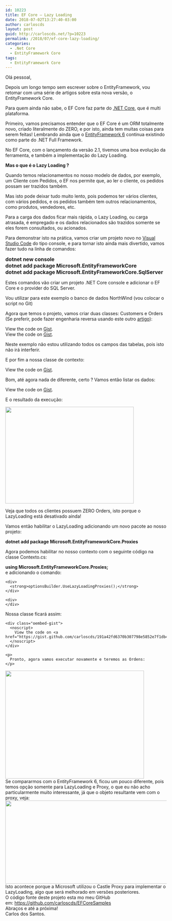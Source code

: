 ```yaml
---
id: 10223
title: EF Core – Lazy Loading
date: 2018-07-02T13:27:40-03:00
author: carloscds
layout: post
guid: http://carloscds.net/?p=10223
permalink: /2018/07/ef-core-lazy-loading/
categories:
  - .Net Core
  - EntityFramework Core
tags:
  - EntityFramework Core
---
```

Olá pessoal,

Depois um longo tempo sem escrever sobre o EntityFramework, vou retomar com uma série de artigos sobre esta nova versão, o EntityFramework Core.

Para quem ainda não sabe, o EF Core faz parte do [.NET Core](https://www.microsoft.com/net/learn/get-started/windows), que é multi plataforma.

Primeiro, vamos precisamos entender que o EF Core é um ORM totalmente novo, criado literalmente do ZERO, e por isto, ainda tem muitas coisas para serem feitas! Lembrando ainda que o [EntityFramework 6](https://github.com/aspnet/EntityFramework6) continua existindo como parte do .NET Full Framework.

No EF Core, com o lançamento da versão 2.1, tivemos uma boa evolução da ferramenta, e também a implementação do Lazy Loading.

**Mas o que é o Lazy Loading ?**

Quando temos relacionamentos no nosso modelo de dados, por exemplo, um Cliente com Pedidos, o EF nos permite que, ao ler o cliente, os pedidos possam ser trazidos também.

Mas isto pode deixar tudo muito lento, pois podemos ter vários clientes, com vários pedidos, e os pedidos também tem outros relacionamentos, como produtos, vendedores, etc.

Para a carga dos dados ficar mais rápida, o Lazy Loading, ou carga atrasada, é empregado e os dados relacionados são trazidos somente se eles forem consultados, ou acionados.

Para demonstrar isto na prática, vamos criar um projeto novo no [Visual Studio Code](https://code.visualstudio.com/) do tipo console, e para tornar isto ainda mais divertido, vamos fazer tudo na linha de comandos:

<span style="font-size: medium;"><strong>dotnet new console<br /> dotnet add package Microsoft.EntityFrameworkCore<br /> dotnet add package Microsoft.EntityFrameworkCore.SqlServer</strong></span>

Estes comandos vão criar um projeto .NET Core console e adicionar o EF Core e o provider do SQL Server.

Vou utilizar para este exemplo o banco de dados NorthWind (vou colocar o script no Git)

Agora que temos o projeto, vamos criar duas classes: Customers e Orders (Se preferir, pode fazer engenharia reversa usando este outro [artigo](http://carloscds.net/2018/05/ef-core-powertools/)):

<div class="oembed-gist">
  <noscript>
    View the code on <a href="https://gist.github.com/carloscds/5231b7e3e0a0c761f532c14db673adfe">Gist</a>.
  </noscript>
</div>

<div class="oembed-gist">
  <noscript>
    View the code on <a href="https://gist.github.com/carloscds/0d29a804aaef7f42e44825d66ad5dcd7">Gist</a>.
  </noscript>
</div>

Neste exemplo não estou utilizando todos os campos das tabelas, pois isto não irá interferir.

E por fim a nossa classe de contexto:

<div class="oembed-gist">
  <noscript>
    View the code on <a href="https://gist.github.com/carloscds/5089b9da487dc6b3204b1ce2ea85e59f">Gist</a>.
  </noscript>
</div>

Bom, até agora nada de diferente, certo ? Vamos então listar os dados:

<div class="oembed-gist">
  <noscript>
    View the code on <a href="https://gist.github.com/carloscds/b1d42852493dd2f48e7fdaa8517247dd">Gist</a>.
  </noscript>
</div>

E o resultado da execução:

[<img class="alignnone wp-image-10226" src="http://carloscds.net/wp-content/uploads/2018/07/2018-07-02_13-02-17-300x225.png" alt="" width="401" height="301" srcset="http://carloscds.net/wp-content/uploads/2018/07/2018-07-02_13-02-17-300x225.png 300w, http://carloscds.net/wp-content/uploads/2018/07/2018-07-02_13-02-17-175x131.png 175w, http://carloscds.net/wp-content/uploads/2018/07/2018-07-02_13-02-17.png 410w" sizes="(max-width: 401px) 100vw, 401px" />](http://carloscds.net/wp-content/uploads/2018/07/2018-07-02_13-02-17.png)

Veja que todos os clientes possuem ZERO Orders, isto porque o LazyLoading está desativado ainda!

Vamos então habilitar o LazyLoading adicionando um novo pacote ao nosso projeto:

**dotnet add package Microsoft.EntityFrameworkCore.Proxies**

Agora podemos habilitar no nosso contexto com o seguinte código na classe Contexto.cs:

<div>
  <div>
    <strong>using Microsoft.EntityFrameworkCore.Proxies;</strong>
  </div>
  
  <div>
  </div>
</div>

<div>
</div>

<div>
  e adicionando o comando:
</div>

<div>
  <div>
    <div>
    </div>
    
    <div>
      <strong>optionsBuilder.UseLazyLoadingProxies();</strong>
    </div>
    
    <div>
    </div>
  </div>
  
  <div>
  </div>
  
  <div>
    Nossa classe ficará assim:</p> 
    
    <div class="oembed-gist">
      <noscript>
        View the code on <a href="https://gist.github.com/carloscds/191a42fd6370b307798e5852e7f1db48">Gist</a>.
      </noscript>
    </div>
    
    <p>
      Pronto, agora vamos executar novamente e teremos as Ordens:
    </p>
  </div>
  
  <div>
  </div>
  
  <div>
    <a href="http://carloscds.net/wp-content/uploads/2018/07/2018-07-02_13-14-39.png"><img class="alignnone wp-image-10227" src="http://carloscds.net/wp-content/uploads/2018/07/2018-07-02_13-14-39-300x233.png" alt="" width="433" height="336" srcset="http://carloscds.net/wp-content/uploads/2018/07/2018-07-02_13-14-39-300x233.png 300w, http://carloscds.net/wp-content/uploads/2018/07/2018-07-02_13-14-39.png 460w" sizes="(max-width: 433px) 100vw, 433px" /></a>
  </div>
</div>

<div>
</div>

<div>
  Se compararmos com o EntityFramework 6, ficou um pouco diferente, pois temos opção somente para LazyLoading e Proxy, o que eu não acho particularmente muito interessante, já que o objeto resultante vem com o proxy, veja:
</div>

<div>
  <a href="http://carloscds.net/wp-content/uploads/2018/07/2018-07-02_13-18-15.png"><img class="alignnone wp-image-10228" src="http://carloscds.net/wp-content/uploads/2018/07/2018-07-02_13-18-15-300x130.png" alt="" width="598" height="259" srcset="http://carloscds.net/wp-content/uploads/2018/07/2018-07-02_13-18-15-300x130.png 300w, http://carloscds.net/wp-content/uploads/2018/07/2018-07-02_13-18-15.png 678w" sizes="(max-width: 598px) 100vw, 598px" /></a>
</div>

<div>
</div>

<div>
  Isto acontece porque a Microsoft utilizou o Castle Proxy para implementar o LazyLoading, algo que será melhorado em versões posteriores.
</div>

<div>
</div>

<div>
</div>

<div>
  O código fonte deste projeto esta mo meu GitHub em: <a href="https://github.com/carloscds/EFCoreSamples">https://github.com/carloscds/EFCoreSamples</a>
</div>

<div>
</div>

<div>
</div>

<div>
  Abraços e até a próxima!<br /> Carlos dos Santos.
</div>

<div>
</div>

<div>
</div>

<div>
</div>